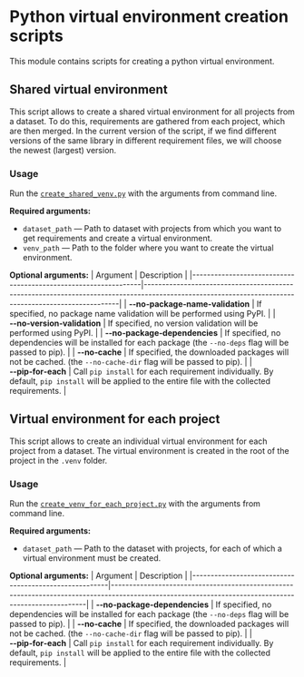 # Python virtual environment creation scripts

This module contains scripts for creating a python virtual environment.

## Shared virtual environment

This script allows to create a shared virtual environment for all projects from a dataset. 
To do this, requirements are gathered from each project, which are then merged.
In the current version of the script, if we find different versions of the same library in different requirement files, we will choose the newest (largest) version.

### Usage

Run the [`create_shared_venv.py`](./create_shared_venv.py) with the arguments from command line.

**Required arguments:**
- `dataset_path` — Path to dataset with projects from which you want to get requirements and create a virtual environment.
- `venv_path` — Path to the folder where you want to create the virtual environment.

**Optional arguments:**
| Argument                                                       | Description                                                                                                                                         |
|----------------------------------------------------------------|-----------------------------------------------------------------------------------------------------------------------------------------------------|
| **&#8209;&#8209;no&#8209;package&#8209;name&#8209;validation** | If specified, no package name validation will be performed using PyPI.                                                                              |
| **&#8209;&#8209;no&#8209;version&#8209;validation**            | If specified, no version validation will be performed using PyPI.                                                                                   |
| **&#8209;&#8209;no&#8209;package&#8209;dependencies**          | If specified, no dependencies will be installed for each package (the `--no-deps` flag will be passed to pip).                                      |
| **&#8209;&#8209;no&#8209;cache**                               | If specified, the downloaded packages will not be cached. (the `--no-cache-dir` flag will be passed to pip).                                        |
| **&#8209;&#8209;pip&#8209;for&#8209;each**                     | Call `pip install` for each requirement individually. By default, `pip install` will be applied to the entire file with the collected requirements. |

## Virtual environment for each project
This script allows to create an individual virtual environment for each project from a dataset. 
The virtual environment is created in the root of the project in the `.venv` folder.

### Usage

Run the [`create_venv_for_each_project.py`](./create_venv_for_each_project.py) with the arguments from command line.

**Required arguments:**
- `dataset_path` — Path to the dataset with projects, for each of which a virtual environment must be created.

**Optional arguments:**
| Argument                                              | Description                                                                                                                                         |
|-------------------------------------------------------|-----------------------------------------------------------------------------------------------------------------------------------------------------|
| **&#8209;&#8209;no&#8209;package&#8209;dependencies** | If specified, no dependencies will be installed for each package (the `--no-deps` flag will be passed to pip).                                      |
| **&#8209;&#8209;no&#8209;cache**                      | If specified, the downloaded packages will not be cached. (the `--no-cache-dir` flag will be passed to pip).                                        |
| **&#8209;&#8209;pip&#8209;for&#8209;each**            | Call `pip install` for each requirement individually. By default, `pip install` will be applied to the entire file with the collected requirements. |
